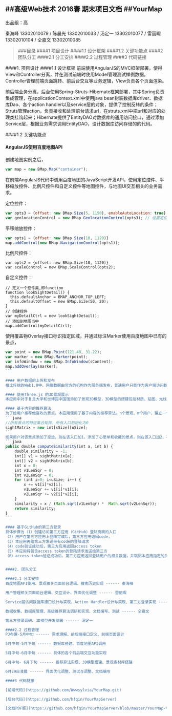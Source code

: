##高级Web技术  2016春  期末项目文档
##YourMap
---
出品组：高

秦海峰 13302010079 / 
陈晨光 13302010033 / 
汤定一 13302010077 / 
雷丽暇 13302010104 / 
仝嘉文 13302010085 

>###目录
>####1 项目设计
>####1.1 设计框架
>####1.2 关键功能点
>####2	团队分工
>####2.1 分工安排
>####2.2 过程管理
>####3	代码链接


####1. 项目设计
####1.1 设计框架
前端使用AngularJS的MVC框架部署，使得View和Controller分离，并在测试前端时使用Model管理测试样例数据。Controller管理前端页面跳转、前后台交互等业务逻辑，View负责各个页面渲染。

前后端业务分离，后台使用Spring-Struts-Hibernate框架部署，其中Spring负责集成管理，在applicationContext.xml中使用java bean封装数据库driver、数据库Dao、各个action handler以及service层的对象，提供了控制反转的条件；Struts管理action，负责接收和处理前台请求url，在struts.xml中把url和对应的处理类挂钩起来；Hibernate提供了EntityDAO对数据库的通用访问接口，通过添加Service层，根据业务需求调用EntityDAO，设计数据库访问存储的的代码。

####1.2 关键功能点

#### AngularJS使用百度地图API
创建地图实例之后，
```JavaScript
var map = new BMap.Map("container");
```
在前端AngularJS代码中调用百度地图的JavaScript开发API，使用定位控件、平移缩放控件、比例尺控件和自定义控件等地图控件，与地图UI交互相关的业务需求。

定位控件：
```JavaScript
var opts3 = {offset: new BMap.Size(5, 1150), enableAutoLocation: true} //定位控件位置
var geolocationControl = new BMap.GeolocationControl(opts3); // 设置定位控件 start
```
平移缩放控件：
```JavaScript
var opts1 = {offset: new BMap.Size(10, 1120)}
map.addControl(new BMap.NavigationControl(opts1));
```
比例尺控件：
```JavaScript:
var opts2 = {offset: new BMap.Size(10, 1120)}
var scaleControl = new BMap.ScaleControl(opts2);
```
自定义控件：
```JavaScript:
// 定义一个控件类,即function
function lookSightDetail() {
  this.defaultAnchor = BMAP_ANCHOR_TOP_LEFT;
  this.defaultOffset = new BMap.Size(50, 20);
}
// 创建控件
var myDetailCtrl = new lookSightDetail();
// 添加到地图当中
map.addControl(myDetailCtrl);
```
使用覆盖物Overlay接口标识指定区域，并通过标注Marker使用百度地图中已有的景点，
````JavaScript
var point = new BMap.Point(121.48, 31.22);
var marker = new BMap.Marker(point);
var infoWindow = new BMap.InfoWindow(sContent);
map.addOverlay(marker);
```

#### 用户数据的上传和发布
相比传统的Web1.0中，网络数据由官方的机构作为服务端发布，普通用户只能作为客户端访问数据，Web2.0是一个连接了众多普通用户创建的内容而构建的网络。Web2.0支持用户上传数据，本应用支持用户评价，对景点打分，上传图片、视频和模型等不同类型的文件，前端界面收集用户发布的这些数据，使用AngularJS的$http对象将数据发送给后台，后台根据请求url，查找Struts.xml定位到action handler类，接收数据，并存储文件到云端服务器。当用户在前端请求数据时，后端以JSON的形式将数据返回给前端，前台Controller接收数据，Html View将数据渲染成页面效果。

#### 使用Three.js 的3D景观展示
本应用中对于复旦大学和世博园中国馆添加了景观3D模型，3D模型的搭建包括材质、贴图、光线方面的处理。首先在maya中建模，然后用github上three.js项目中的exporter把maya中建好的中国馆模型导出成json文件，因为maya中的材质与three.js中的材质不通用，要在three.js中通过代码设置材质。在three.js中用THREE.JSONLoader导入JSON文件。中国馆的主体部分采用Phong材质可以体现金属的光泽，玻璃部分采用Lambert材质并设置为透明。光线采用平行光颜色白色。相机移动方式为Orbit，可以用左键控制镜头角度，右键控制相机位置，中键控制镜头远近。maya与three.js的三维空间不同，需要把从maya导入的模型沿y轴旋转-90度，沿x轴旋转90度。

#### 基于内容的推荐算法
为了给用户推荐他喜欢的景点，本应用使用了基于内容的推荐算法。n个景观，m个用户，建立一个景观-用户的n*m评分矩阵，其中每一个入口就是用户对该景点的“喜欢程度”，包括足迹、心愿单和收藏。评分矩阵为sightMatrix：
```java
//所有景点的特征集合矩阵，所有入口初始化为0
sightMatrix = new int[sSize][uSize];
```
如果用户对该景点添加了足迹，则在该入口加1，添加了心愿单和收藏的景点，则在该入口加2，不同类型的“喜欢程度”对应的具体分数值是我们组自己定的，可以修改。完成了每个入口的计算之后，该矩阵作为item-based的推荐基础，每个景观的特征向量为该评分矩阵中该景观的向量。对用户返回的推荐结果为，该用户没有足迹的景观中，与该用户已有足迹的景观最类似的前几个景观，返回结果最多不超过3个。景观之间的相似程度由景观特征向量的余弦夹角值表示。具体代码可以详见后端util包中的Recommend.java。
```java
public double computeSimilarity(int a, int b) {
	double similarity = -1;
	int[] v1 = sightMatrix[a];
	int[] v2 = sightMatrix[b];
	int x = 0;
	int v1LenSqr = 0;
	int v2LenSqr = 0;
	for (int i=0; i<uSize; i++) {
		x += v1[i]*v2[i];
		v1LenSqr += v1[i]*v1[i];
		v2LenSqr += v2[i]*v2[i];
	}
	similarity = x / (Math.sqrt(v1LenSqr) *  Math.sqrt(v2LenSqr));
	return similarity;
}
```

#### 基于GitHub的第三方登录
具体步骤为（1）创建访问第三方应用（GitHub）登陆页面的入口
（2）用户在第三方应用上登陆完成后，第三方应用返回code，
（3）本应用再给第三方发送带有code的登陆请求
（4）code验证成功后，第三方应用返回access token
（5）本应用将包含access token的登陆请求发送给第三方
（6）access token验证成功后，第三方应用返回登陆用户的相关数据，并跳回本应用指定的页面


####2. 团队分工

####2.1 分工安排
百度地图API使用、景观相关页面前台逻辑、搜索历史实现 ------ 秦海峰

用户管理相关页面前台逻辑、交互设计、界面优化调整 ------ 雷丽暇

Service层访问数据库接口设计与实现、Action Handler设计与实现、第三方登录实现 ------ 陈晨光

数据收集、数据库管理、高级推荐算法调研和实现、文档编写、测试 ------ 仝嘉文

第三方登录调研、3D模型开发部署 ------ 汤定一

####2.2 过程管理
PJ布置-5月中旬 ------ 需求理解、前后端接口定义、前端页面设计

5月中旬-5月下旬 ------ 数据库搭建、百度地图API调用

5月中旬-6月中旬 ------ 具体的各个前后端交互功能实现

6月中旬- 6月下旬 ------ 推荐算法实现、3D模型搭建、景观素材库搭建

6月29日凌晨 ------ 界面优化调整、测试与调整、文档编写

####3 代码链接

[前端代码](https://github.com/Wwwsylvia/YourMap.git)

[后台代码](https://github.com/hfqin/YourMapServer)

[文档PDF版](https://github.com/hfqin/YourMapServer/blob/master/YourMap-%E6%96%87%E6%A1%A3.pdf)
